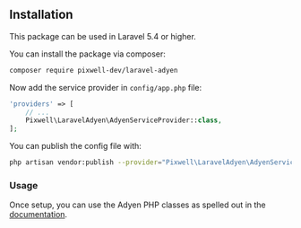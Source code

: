 ## Installation

This package can be used in Laravel 5.4 or higher.

You can install the package via composer:

``` bash
composer require pixwell-dev/laravel-adyen
```

Now add the service provider in `config/app.php` file:

```php
'providers' => [
    // ...
    Pixwell\LaravelAdyen\AdyenServiceProvider::class,
];
```

You can publish the config file with:

```bash
php artisan vendor:publish --provider="Pixwell\LaravelAdyen\AdyenServiceProvider" --tag="config"
```

### Usage

Once setup, you can use the Adyen PHP classes as spelled out in the [documentation](https://docs.adyen.com/developers/api-reference).
